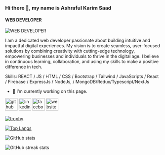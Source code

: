 ### Hi there 👋, my name is Ashraful Karim Saad
#### WEB DEVELOPER
![WEB DEVELOPER](https://i.ibb.co.com/GPQjTPh/Yellow-and-Blue-Modern-Elegant-Marketing-Expert-Linked-In-Article-Cover-Image.png)

I am a dedicated web developer passionate about building intuitive and impactful digital experiences. My vision is to create seamless, user-focused solutions by combining creativity with cutting-edge technology, empowering businesses and individuals to thrive in the digital age. I believe in continuous learning, collaboration, and using my skills to make a positive difference in tech.

Skills: REACT / JS / HTML / CSS / Bootstrap / Tailwind / JavaScripts /  React / Firebase / ExpressJs / NodeJs, / MongoDB/Redux/Typescript/NextJs

- 🔭 I’m currently working on this page. 


[<img src='https://cdn.jsdelivr.net/npm/simple-icons@3.0.1/icons/github.svg' alt='github' height='40'>](https://github.com/Akahad1)  [<img src='https://cdn.jsdelivr.net/npm/simple-icons@3.0.1/icons/linkedin.svg' alt='linkedin' height='40'>](https://www.linkedin.com/in/ashraful-karim-saad/)  [<img src='https://cdn.jsdelivr.net/npm/simple-icons@3.0.1/icons/facebook.svg' alt='facebook' height='40'>](https://www.facebook.com/ak.sahad.5)  [<img src='https://cdn.jsdelivr.net/npm/simple-icons@3.0.1/icons/icloud.svg' alt='website' height='40'>](https://genuine-bavarois-cc1e32.netlify.app)  

[![trophy](https://github-profile-trophy.vercel.app/?username=Akahad1)](https://github.com/ryo-ma/github-profile-trophy)

[![Top Langs](https://github-readme-stats.vercel.app/api/top-langs/?username=Akahad1)](https://github.com/anuraghazra/github-readme-stats)

![GitHub stats](https://github-readme-stats.vercel.app/api?username=Akahad1&show_icons=true)  

![GitHub streak stats](https://streak-stats.demolab.com/?user=Akahad1)  

